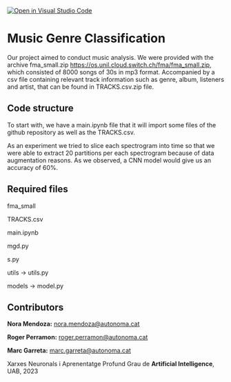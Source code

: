 [![Open in Visual Studio Code](https://classroom.github.com/assets/open-in-vscode-718a45dd9cf7e7f842a935f5ebbe5719a5e09af4491e668f4dbf3b35d5cca122.svg)](https://classroom.github.com/online_ide?assignment_repo_id=11110461&assignment_repo_type=AssignmentRepo)

# Music Genre Classification
Our project aimed to conduct music analysis. We were provided with the archive fma_small.zip https://os.unil.cloud.switch.ch/fma/fma_small.zip, which consisted of 8000 songs of 30s in mp3 format. Accompanied by a csv file containing relevant track information such as genre, album, listeners and artist, that can be found in TRACKS.csv.zip file. 

## Code structure
To start with, we have a main.ipynb file that it will import some files of the github repository as well as the TRACKS.csv.

As an experiment we tried to slice each spectrogram into time so that we were able to extract 20 partitions per each spectrogram because of data augmentation reasons. As we observed, a CNN model would give us an accuracy of 60%.

## Required files 
fma_small

TRACKS.csv

main.ipynb

mgd.py

s.py

utils -> utils.py

models -> model.py



## Contributors
__Nora Mendoza:__ nora.mendoza@autonoma.cat

__Roger Perramon:__ roger.perramon@autonoma.cat

__Marc Garreta:__ marc.garreta@autonoma.cat


Xarxes Neuronals i Aprenentatge Profund
Grau de __Artificial Intelligence__, 
UAB, 2023
